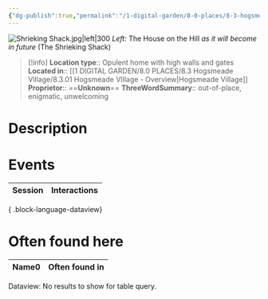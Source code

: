 ```yaml
---
{"dg-publish":true,"permalink":"/1-digital-garden/8-0-places/8-3-hogsmeade-village/8-3-25-the-house-on-the-hill/","tags":["#place","#hogsmeade","#house"]}
---
```


![Shrieking Shack.jpg|left|300](/img/user/1%20DIGITAL%20GARDEN/8.0%20PLACES/8.3%20Hogsmeade%20Village/(Attachments)/Shrieking%20Shack.jpg)
_Left:_ The House on the Hill *as it will become in future* (The Shrieking Shack)
>[!info]
>**Location type**::  Opulent home with high walls and gates
>**Located in**:: [[1 DIGITAL GARDEN/8.0 PLACES/8.3 Hogsmeade Village/8.3.01 Hogsmeade VIllage - Overview\|Hogsmeade Village]]
>**Proprietor**:: ==**Unknown**==
>**ThreeWordSummary**:: out-of-place, enigmatic, unwelcoming 

# Description


# Events

| Session | Interactions |
| ------- | ------------ |

{ .block-language-dataview}

# Often found here

<div><table class="dataview table-view-table"><thead class="table-view-thead"><tr class="table-view-tr-header"><th class="table-view-th"><span>Name</span><span class="dataview small-text">0</span></th><th class="table-view-th"><span>Often found in</span></th></tr></thead><tbody class="table-view-tbody"></tbody></table><div class="dataview dataview-error-box"><p class="dataview dataview-error-message">Dataview: No results to show for table query.</p></div></div>